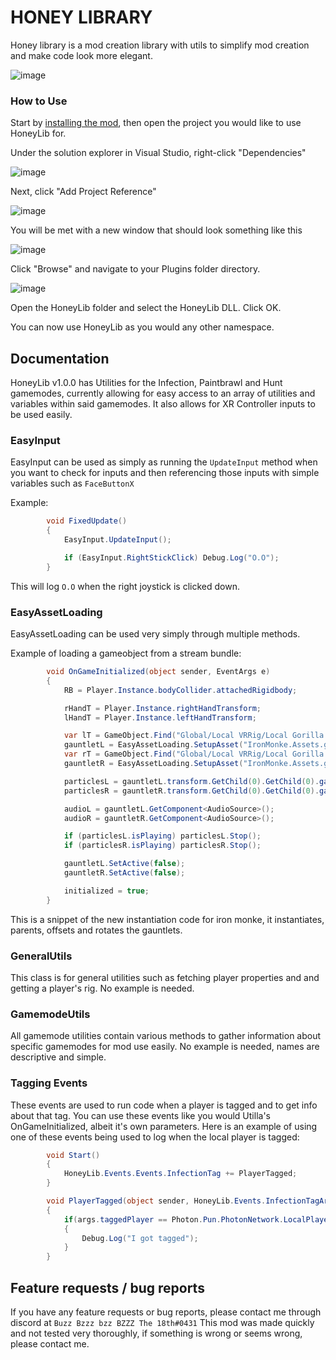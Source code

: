 # HONEY LIBRARY
Honey library is a mod creation library with utils to simplify mod creation and make code look more elegant.

![image](https://user-images.githubusercontent.com/69125495/230705218-ec4c10a4-9702-4c76-b59d-2a47bf1912be.png)

### How to Use
Start by [installing the mod](https://github.com/BzzzThe18th/HoneyLib/releases/latest/download/HoneyLib-v1.0.0.zip), then open the project you would like to use HoneyLib for.

Under the solution explorer in Visual Studio, right-click "Dependencies"

![image](https://user-images.githubusercontent.com/69125495/230703400-1b1eb63c-4c38-4df9-9337-84f0d8c9fd1b.png "Dependencies highlighted here")

Next, click "Add Project Reference"

![image](https://user-images.githubusercontent.com/69125495/230703422-56ad931c-8bff-4486-aec7-c035e47f54b7.png "Add Project Reference highlighted here")

You will be met with a new window that should look something like this

![image](https://user-images.githubusercontent.com/69125495/230703459-b3089824-f4b9-4048-b0af-88119acbbe40.png "Project reference window")

Click "Browse" and navigate to your Plugins folder directory.

![image](https://user-images.githubusercontent.com/69125495/230703511-947062b2-c4fe-4819-be1c-6531028f9a20.png)

Open the HoneyLib folder and select the HoneyLib DLL.
Click OK.

You can now use HoneyLib as you would any other namespace.

## Documentation

HoneyLib v1.0.0 has Utilities for the Infection, Paintbrawl and Hunt gamemodes, currently allowing for easy access to an array of utilities and variables within said gamemodes. It also allows for XR Controller inputs to be used easily.

### EasyInput
EasyInput can be used as simply as running the `UpdateInput` method when you want to check for inputs and then referencing those inputs with simple variables such as `FaceButtonX`

Example:
```cs
        void FixedUpdate()
        {
            EasyInput.UpdateInput();

            if (EasyInput.RightStickClick) Debug.Log("O.O");
        }
```

This will log `O.O` when the right joystick is clicked down.
### EasyAssetLoading
EasyAssetLoading can be used very simply through multiple methods.

Example of loading a gameobject from a stream bundle:

```cs
        void OnGameInitialized(object sender, EventArgs e)
        {
            RB = Player.Instance.bodyCollider.attachedRigidbody;

            rHandT = Player.Instance.rightHandTransform;
            lHandT = Player.Instance.leftHandTransform;

            var lT = GameObject.Find("Global/Local VRRig/Local Gorilla Player/rig/body/shoulder.L/upper_arm.L/forearm.L/hand.L").transform;
            gauntletL = EasyAssetLoading.SetupAsset("IronMonke.Assets.gloven", "gloveL", new Vector3(-0.026f, 0.015f, -0.0015f), Quaternion.Euler(63f, 85f, 0f), lT);
            var rT = GameObject.Find("Global/Local VRRig/Local Gorilla Player/rig/body/shoulder.R/upper_arm.R/forearm.R/hand.R").transform;
            gauntletR = EasyAssetLoading.SetupAsset("IronMonke.Assets.gloven", "gloveR", new Vector3(0.02f, 0.015f, -0.0015f), Quaternion.Euler(63f, 275f, 180f), rT);

            particlesL = gauntletL.transform.GetChild(0).GetChild(0).gameObject.GetComponent<ParticleSystem>();
            particlesR = gauntletR.transform.GetChild(0).GetChild(0).gameObject.GetComponent<ParticleSystem>();

            audioL = gauntletL.GetComponent<AudioSource>();
            audioR = gauntletR.GetComponent<AudioSource>();

            if (particlesL.isPlaying) particlesL.Stop();
            if (particlesR.isPlaying) particlesR.Stop();

            gauntletL.SetActive(false);
            gauntletR.SetActive(false);

            initialized = true;
        }
```

This is a snippet of the new instantiation code for iron monke, it instantiates, parents, offsets and rotates the gauntlets.

### GeneralUtils
This class is for general utilities such as fetching player properties and and getting a player's rig.
No example is needed.

### GamemodeUtils
All gamemode utilities contain various methods to gather information about specific gamemodes for mod use easily.
No example is needed, names are descriptive and simple.

### Tagging Events
These events are used to run code when a player is tagged and to get info about that tag. You can use these events like you would Utilla's OnGameInitialized, albeit it's own parameters. Here is an example of using one of these events being used to log when the local player is tagged:
```cs
        void Start()
        {
            HoneyLib.Events.Events.InfectionTag += PlayerTagged;
        }

        void PlayerTagged(object sender, HoneyLib.Events.InfectionTagArgs args)
        {
            if(args.taggedPlayer == Photon.Pun.PhotonNetwork.LocalPlayer)
            {
                Debug.Log("I got tagged");
            }
        }
```

## Feature requests / bug reports
If you have any feature requests or bug reports, please contact me through discord at `Buzz Bzzz bzz BZZZ The 18th#0431`
This mod was made quickly and not tested very thoroughly, if something is wrong or seems wrong, please contact me.
